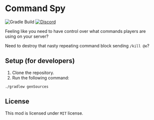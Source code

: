 # Command Spy

![Gradle Build](https://github.com/samolego/CommandSpy/workflows/Gradle%20Build/badge.svg)
[![Discord](https://img.shields.io/discord/797713290545332235)](https://discord.gg/PNPjqA4Aw6)

Feeling like you need to have control over what commands players are using on your server?

Need to destroy that nasty repeating command block sending `/kill @e`?

## Setup (for developers)

1. Clone the repository.
2. Run the following command:

```
./gradlew genSources
```

## License

This mod is licensed under `MIT` license.

